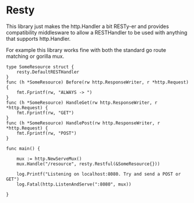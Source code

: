 Resty
========

This library just makes the http.Handler a bit RESTy-er and
provides compatibility middlesware to allow a RESTHandler
to be used with anything that supports http.Handler.

For example this library works fine with both the standard
go route matching or gorilla mux.


```
type SomeResource struct {
	resty.DefaultRESTHandler
}
func (h *SomeResource) Before(rw http.ResponseWriter, r *http.Request) {
	fmt.Fprintf(rw, "ALWAYS -> ")
}
func (h *SomeResource) HandleGet(rw http.ResponseWriter, r *http.Request) {
	fmt.Fprintf(rw, "GET")
}
func (h *SomeResource) HandlePost(rw http.ResponseWriter, r *http.Request) {
	fmt.Fprintf(rw, "POST")
}

func main() {

	mux := http.NewServeMux()
	mux.Handle("/resource", resty.Restful(&SomeResource{}))

	log.Printf("Listening on localhost:8080. Try and send a POST or GET")
	log.Fatal(http.ListenAndServe(":8080", mux))

}
```
